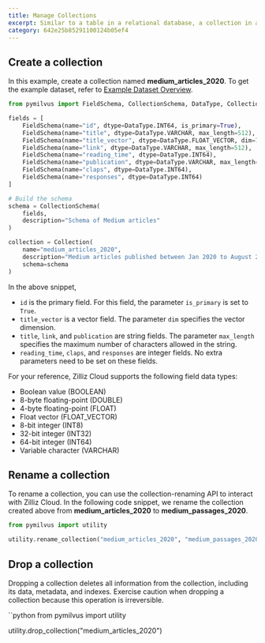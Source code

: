 ```yaml
---
title: Manage Collections
excerpt: Similar to a table in a relational database, a collection in a vector database consists of two dimensions, and they are a fixed number of columns defined in the schema and a variable number of rows corresponding to the inserted entities. In this guide, you are about to create and drop a collection.
category: 642e25b85291100124b05ef4
---
```


## Create a collection

In this example, create a collection named **medium_articles_2020**. To get the example dataset, refer to [Example Dataset Overview](example_dataset_overview).

```python
from pymilvus import FieldSchema, CollectionSchema, DataType, Collection

fields = [
    FieldSchema(name="id", dtype=DataType.INT64, is_primary=True),
    FieldSchema(name="title", dtype=DataType.VARCHAR, max_length=512),   
    FieldSchema(name="title_vector", dtype=DataType.FLOAT_VECTOR, dim=768),
    FieldSchema(name="link", dtype=DataType.VARCHAR, max_length=512),
    FieldSchema(name="reading_time", dtype=DataType.INT64),
    FieldSchema(name="publication", dtype=DataType.VARCHAR, max_length=512),
    FieldSchema(name="claps", dtype=DataType.INT64),
    FieldSchema(name="responses", dtype=DataType.INT64)
]

# Build the schema
schema = CollectionSchema(
    fields,
    description="Schema of Medium articles"
)

collection = Collection(
    name="medium_articles_2020", 
    description="Medium articles published between Jan 2020 to August 2020 in prominent publications",
    schema=schema
)
```

In the above snippet,

- `id` is the primary field. For this field, the parameter `is_primary` is set to `True`.
- `title_vector` is a vector field. The parameter `dim` specifies the vector dimension.
- `title`, `link`, and `publication` are string fields. The parameter `max_length` specifies the maximum number of characters allowed in the string.
- `reading_time`, `claps`, and `responses` are integer fields. No extra parameters need to be set on these fields.

For your reference, Zilliz Cloud supports the following field data types:

- Boolean value (BOOLEAN)
- 8-byte floating-point (DOUBLE)
- 4-byte floating-point (FLOAT)
- Float vector (FLOAT_VECTOR)
- 8-bit integer (INT8)
- 32-bit integer (INT32)
- 64-bit integer (INT64)
- Variable character (VARCHAR)

## Rename a collection

To rename a collection, you can use the collection-renaming API to interact with Zilliz Cloud. In the following code snippet, we rename the collection created above from **medium_articles_2020** to **medium_passages_2020**.

```python
from pymilvus import utility

utility.rename_collection("medium_articles_2020", "medium_passages_2020")
```

## Drop a collection

Dropping a collection deletes all information from the collection, including its data, metadata, and indexes. Exercise caution when dropping a collection because this operation is irreversible.

``python
from pymilvus import utility

utility.drop_collection("medium_articles_2020")
```
